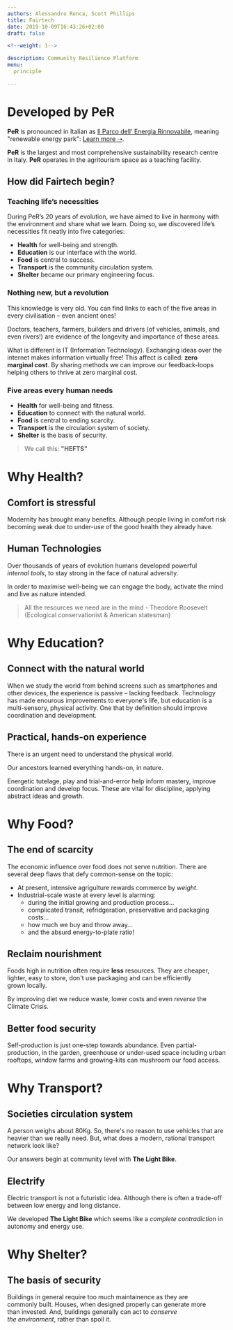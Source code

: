 ```yaml
---
authors: Alessandro Ronca, Scott Phillips
title: Fairtech
date: 2019-10-09T16:43:26+02:00
draft: false

<!--weight: 1-->

description: Community Resilience Platform
menu:
  principle

---
```


# Developed by **PeR**

**PeR** is pronounced in Italian as [Il Parco dell' Energia Rinnovabile](https://per.umbria.it), meaning "renewable energy park": [Learn more &#x279D;](https://inspiredlabs.co.uk/per.umbria.it/en/).

**PeR** is the largest and most comprehensive sustainability research centre in&nbsp;Italy. **PeR** operates in the agritourism space as a teaching&nbsp;facility.


## How did Fairtech begin?

### Teaching life’s necessities

During PeR’s 20 years of evolution, we have aimed to live in harmony with the environment and share what we&nbsp;learn. Doing so, we discovered life’s necessities fit neatly into five&nbsp;categories:

- **Health** for well-being and&nbsp;strength.
- **Education** is our interface with the&nbsp;world.
- **Food** is central to&nbsp;success.
- **Transport** is the&nbsp;community circulation&nbsp;system.<!--for strength and stability.-->
- **Shelter** became our primary engineering&nbsp;focus.

### Nothing new, but a revolution

This knowledge is very old. You can find links to each of the five areas in every civilisation – even ancient&nbsp;ones! 

Doctors, teachers, farmers, builders and drivers (of vehicles, animals, <!--like horses and --> and even&nbsp;rivers!)  are evidence of the longevity and importance of these&nbsp;areas.

<!--
Doctor. 👩‍⚕️ 
Teacher.👩‍🏫 
Farmer. 👨‍🌾 
Pedaler. 🚴‍♀️ mechanic.👨‍🔧 driver. 🐎 even driving the river!
Builder. 👷‍♂️
-->

What is different is IT (Information&nbsp;Technology). Exchanging ideas over the internet makes information virtually&nbsp;free! This affect is called: **zero marginal&nbsp;cost**. By sharing methods we can improve our feedback-loops helping others to thrive at zero marginal&nbsp;cost.

<!--### Five areas for any stable society:-->

### Five areas every human&nbsp;needs

- **Health** for <!--community -->well-being and&nbsp;fitness.
- **Education** to connect<!-- scientifically--> with the natural world.
- **Food** is central to ending scarcity.
- **Transport** is the circulation system of society.<!--for strength and stability.-->
- **Shelter** is the basis of security.

<!-- Remember this easily with **"HEFTS"**-->
> We call this<!-- acronym-->: **"HEFTS"**

# Why Health?

## <!--why health?--> Comfort is&nbsp;stressful

Modernity has brought many benefits. Although people living in comfort risk becoming weak due to under-use of the good health they already&nbsp;have.

## <!--what next?--> Human Technologies

Over thousands of years of&nbsp;evolution humans developed powerful _internal&nbsp;tools_, to stay strong in the face of natural&nbsp;adversity.

In order to maximise well-being we can engage the body, activate the mind and live <!--as closely -->as nature&nbsp;intended.

> All the resources we need are in the&nbsp;mind - Theodore&nbsp;Roosevelt (Ecological conservationist &amp;&nbsp;American&nbsp;statesman)

<!--
Living out of&nbsp;balance
- a lack of
- decline in strength
- There is a requirement to use the body for well-being.
- Everyone has powerful _internal&nbsp;tools_ which are a result of thousands of years of&nbsp;evolution – failure to do so weakens our immune system.
- -->

<!--#### About Theodore&nbsp;Roosevelt

Theodore&nbsp;Roosevelt was an American statesman, author, explorer, soldier, naturalist, and the youngest U.S. presidency, at 42.

Born in New York City on October 27, 1858, Theodore "Teddy" Roosevelt was governor of New York before becoming U.S. vice president. At age 42, Teddy Roosevelt became the youngest man to assume the U.S. presidency after President William McKinley was assassinated in 1901. He won a second term in 1904. Known for his anti-monopoly policies and ecological conservationism, Roosevelt won the Nobel Peace Prize for his part in ending the Russo-Japanese War. He died in New York on January 6, 1919.--> 

# Why Education?

## <!--why education?--> Connect with the natural&nbsp;world

When we study the world from behind screens such as smartphones and other devices, the experience is passive – lacking&nbsp;feedback. Technology has made enourous improvements to everyone's life, but education is a multi-sensory, physical&nbsp;activity. One that by definition should improve coordination and&nbsp;development.

## <!--what next?--> Practical, hands-on&nbsp;experience

There is an urgent need to understand the physical&nbsp;world. 

Our ancestors learned everything hands-on, in&nbsp;nature. 

Energetic tutelage, play and trial-and-error help inform mastery, improve coordination and develop focus. These are vital for discipline, applying abstract&nbsp;ideas and growth.

# Why Food?

## <!--why food?--> The end of&nbsp;scarcity

The economic influence over food does not serve nutrition. There are several deep flaws that defy common-sense on the&nbsp;topic<!--conventional&nbsp;logic-->:

- At present, intensive&nbsp;agrigulture rewards commerce by&nbsp;_weight_.
- Industrial-scale waste at every level is&nbsp;alarming:
	- during the initial growing and production process&hellip;
	- complicated transit, refridgeration, preservative and packaging costs&hellip;
	- how much we buy and throw away&hellip;
	- and the absurd energy-to-plate ratio!

## <!--what next for food?--> Reclaim nourishment

Foods high in nutrition often require **less**&nbsp;resources. They are cheaper, lighter, easy to store, don't use&nbsp;packaging and can be efficiently grown&nbsp;locally<!-- requiring less&nbsp;transit-->.

By improving diet we reduce waste, lower costs and even _reverse_ the Climate&nbsp;Crisis.

<!--## Luxury produce

The scale of luxury produce such as meat is harming people's health and the planet's&nbsp;too.-->

## Better food&nbsp;security

Self-production is just one-step towards abundance. Even partial-production, in the garden, greenhouse or under-used space including urban rooftops, window farms and growing-kits can mushroom our food&nbsp;access.

<!--## Forage in the&nbsp;wild 

Learning about the local environment <!--can be tasty and&nbsp;nourishing-- > is&nbsp;delicious . To help distingush between poisionous <!--or illegal-- > or medicinal requires high quality references. When you know what's healthy and where to find it you can eat without spending a&nbsp;penny!-->

# Why Transport?

## <!--why transport?--> Societies circulation&nbsp;system

A person weighs about 80Kg. So, there's no reason to use vehicles that are heavier than we really&nbsp;need. But, what does a modern, rational transport network look&nbsp;like?

Our answers begin at community&nbsp;level with **The Light&nbsp;Bike**.

<!--Other key levels.-->

<!--Although, electric cars are not a futuristic idea, they are only part of the answer.-->

## Electrify <!-- the&nbsp;future--><!--Electric Wonderland-->

Electric transport is not a futuristic idea. Although there is often a trade-off between low energy and long&nbsp;distance.<!-- personal&nbsp;vehicles. -->

We developed **The Light&nbsp;Bike** which seems like a _complete&nbsp;contradiction_ in autonomy and energy&nbsp;use. 

<!-- Patents relating to electric cars go back to 1884, with an relatively sophisticated alkaline battery to debut in&nbsp;1913. [Thomas Edison and an electric car in 1913](https://www.thevintagenews.com/2016/10/18/in-1912-henry-ford-edison-came-together-to-conceive-a-low-priced-electric-car/) 
- henry ford and the electric car
- https://www.thehenryford.org/collections-and-research/digital-collections/expert-sets/11023/
- https://www.jpmorgan.com/global/research/electric-vehicles
-->

# Why Shelter?

## <!--why shelter?--> The basis of&nbsp;security

Buildings in general require too much maintainence as they are commonly&nbsp;built. Houses, when designed properly can generate more than&nbsp;invested. And, buildings generally can act to _conserve the&nbsp;environment_, rather than spoil&nbsp;it.